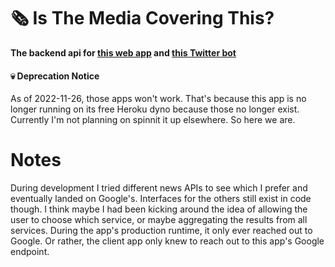 # 🗞 Is The Media Covering This?
**The backend api for [this web app](https://github.com/jasonflorentino/is-the-media-covering-this-webapp) and [this Twitter bot](https://github.com/jasonflorentino/is-the-media-covering-this-bot)**

#### 💀 Deprecation Notice
As of 2022-11-26, those apps won't work. That's because this app is no longer running on its free Heroku dyno because those no longer exist. Currently I'm not planning on spinnit it up elsewhere. So here we are.

# Notes

During development I tried different news APIs to see which I prefer and eventually landed on Google's. Interfaces for the others still exist in code though. I think maybe I had been kicking around the idea of allowing the user to choose which service, or maybe aggregating the results from all services. During the app's production runtime, it only ever reached out to Google. Or rather, the client app only knew to reach out to this app's Google endpoint.
